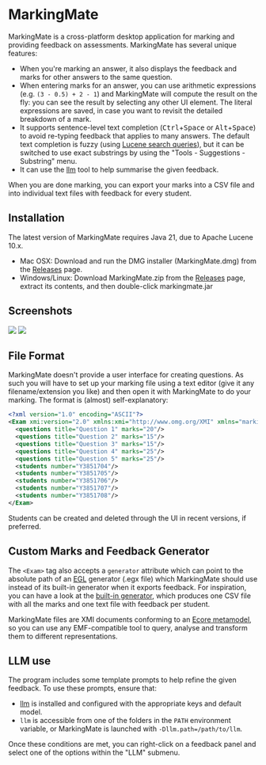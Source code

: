 # MarkingMate
MarkingMate is a cross-platform desktop application for marking and providing feedback on assessments. MarkingMate has several unique features:

* When you're marking an answer, it also displays the feedback and marks for other answers to the same question.
* When entering marks for an answer, you can use arithmetic expressions (e.g. `(3 - 0.5) + 2 - 1`) and MarkingMate will compute the result on the fly: you can see the result by selecting any other UI element. The literal expressions are saved, in case you want to revisit the detailed breakdown of a mark.
* It supports sentence-level text completion (<kbd>Ctrl</kbd>+<kbd>Space</kbd> or <kbd>Alt</kbd>+<kbd>Space</kbd>) to avoid re-typing feedback that applies to many answers. The default text completion is fuzzy (using [Lucene search queries](https://lucene.apache.org/core/10_2_1/queryparser/org/apache/lucene/queryparser/classic/package-summary.html#package.description)), but it can be switched to use exact substrings by using the "Tools - Suggestions - Substring" menu.
* It can use the [llm](https://llm.datasette.io/en/stable/) tool to help summarise the given feedback.

When you are done marking, you can export your marks into a CSV file and into individual text files with feedback for every student.

## Installation

The latest version of MarkingMate requires Java 21, due to Apache Lucene 10.x.

* Mac OSX: Download and run the DMG installer (MarkingMate.dmg) from the [Releases](https://github.com/kolovos/markingmate/releases) page.
* Windows/Linux: Download MarkingMate.zip from the [Releases](https://github.com/kolovos/markingmate/releases) page, extract its contents, and then double-click markingmate.jar

## Screenshots

![](https://i.imgur.com/YJhwNOV.png)
![](https://i.imgur.com/yzkFqy1.png)

## File Format

MarkingMate doesn't provide a user interface for creating questions. As such you will have to set up your marking file using a text editor (give it any filename/extension you like) and then open it with MarkingMate to do your marking. The format is (almost) self-explanatory:

```xml
<?xml version="1.0" encoding="ASCII"?>
<Exam xmi:version="2.0" xmlns:xmi="http://www.omg.org/XMI" xmlns="markingmate">
  <questions title="Question 1" marks="20"/>
  <questions title="Question 2" marks="15"/>
  <questions title="Question 3" marks="15"/>
  <questions title="Question 4" marks="25"/>
  <questions title="Question 5" marks="25"/>
  <students number="Y3851704"/>
  <students number="Y3851705"/>
  <students number="Y3851706"/>
  <students number="Y3851707"/>
  <students number="Y3851708"/>
</Exam>
```

Students can be created and deleted through the UI in recent versions, if preferred.

## Custom Marks and Feedback Generator

The `<Exam>` tag also accepts a `generator` attribute which can point to the absolute path of an [EGL](https://www.eclipse.org/epsilon/doc/articles/code-generation-tutorial-egl/) generator (.egx file) which MarkingMate should use instead of its built-in generator when it exports feedback. For inspiration, you can have a look at the [built-in generator](https://github.com/kolovos/markingmate/blob/master/io.dimitris.markingmate/resources/feedback.egx), which produces one CSV file with all the marks and one text file with feedback per student.

MarkingMate files are XMI documents conforming to an [Ecore metamodel](https://github.com/kolovos/markingmate/blob/master/io.dimitris.markingmate/markingmate.ecore), so you can use any EMF-compatible tool to query, analyse and transform them to different representations.

## LLM use

The program includes some template prompts to help refine the given feedback.
To use these prompts, ensure that:

* [llm](https://llm.datasette.io/en/stable/) is installed and configured with the appropriate keys and default model.
* `llm` is accessible from one of the folders in the `PATH` environment variable, or MarkingMate is launched with `-Dllm.path=/path/to/llm`.

Once these conditions are met, you can right-click on a feedback panel and select one of the options within the "LLM" submenu.
